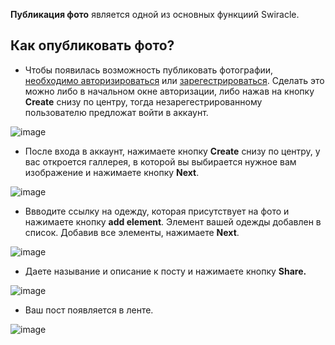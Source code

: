**Публикация фото** является одной из основных функциий Swiracle.

## Как опубликовать фото?
  
* Чтобы появилась возможность публиковать фотографии, [необходимо авторизироваться](Authorization.md) или [зарегестрироваться](Registration.md). Сделать это можно либо в начальном окне авторизации, либо нажав на кнопку **Create** снизу по центру, тогда незарегестрированному пользователю предложат войти в аккаунт.
  
![image](https://user-images.githubusercontent.com/69417079/234085579-19bafcda-e5ac-4423-85f9-0b2b2212ed39.png)
  
* После входа в аккаунт, нажимаете кнопку **Create** снизу по центру, у вас откроется галлерея, в которой вы выбирается нужное вам изображение и нажимаете кнопку **Next**.
  
![image](https://user-images.githubusercontent.com/69417079/234085609-a8cf6c8a-bff6-488a-89d6-4dc7709454f5.png)
  
* Ввводите ссылку на одежду, которая присутствует на фото и нажимаете кнопку **add element**. Элемент вашей одежды добавлен в список. Добавив все элементы, нажимаете **Next**.
  
![image](https://user-images.githubusercontent.com/69417079/234085627-f683e7cf-dd90-4ff5-be8a-d072278b52b5.png)

* Даете называние и описание к посту и нажимаете кнопку **Share.**
  
![image](https://user-images.githubusercontent.com/69417079/234085670-d1454785-39ce-4cef-885c-d63dd18954aa.png)
  
* Ваш пост появляется в ленте.
  
![image](https://user-images.githubusercontent.com/69417079/234085693-05873602-70c1-4a85-a6d6-1d20108d8d6a.png)
